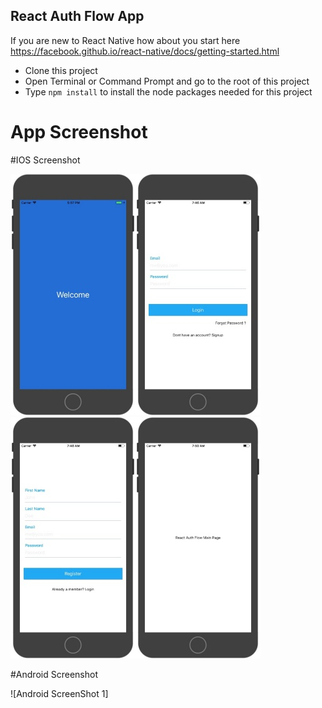 ## React Auth Flow App

If you are new to React Native how about you start here https://facebook.github.io/react-native/docs/getting-started.html

* Clone this project
* Open Terminal or Command Prompt and go to the root of this project
* Type ```npm install``` to install the node packages needed for this project

# App Screenshot

#IOS Screenshot

![IOS ScreenShot 1](https://github.com/Emmarex/React-Native-Auth-Flow/blob/master/ios_app_screenshot_image.jpeg)![IOS ScreenShot 2](https://github.com/Emmarex/React-Native-Auth-Flow/blob/master/ios_app_screenshot_image_02.jpeg)![IOS ScreenShot 3](https://github.com/Emmarex/React-Native-Auth-Flow/blob/master/ios_app_screenshot_image_03.jpeg)![IOS ScreenShot 4](https://github.com/Emmarex/React-Native-Auth-Flow/blob/master/ios_app_screenshot_image_04.jpeg)

#Android Screenshot

![Android ScreenShot 1]
